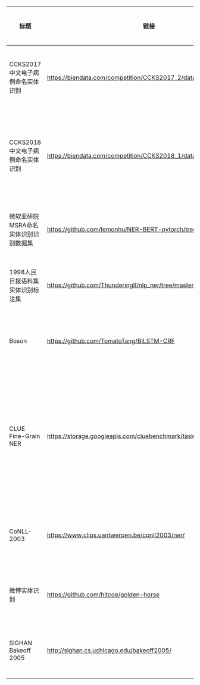| 标题                                 | 链接                                                         | 数据集更新日期 | 数据集提供者                           | 许可 | 说明                                                         | 关键字       | 类别         | 论文地址                                      | 备注 |
| ------------------------------------ | ------------------------------------------------------------ | -------------- | -------------------------------------- | ---- | ------------------------------------------------------------ | ------------ | ------------ | --------------------------------------------- | ---- |
| CCKS2017中文电子病例命名实体识别     | https://biendata.com/competition/CCKS2017_2/data/            | 2017年5月      | 北京极目云健康科技有限公司             |      | 数据来源于其云医院平台的真实电子病历数据，共计800条（单个病人单次就诊记录），经脱敏处理 | 电子病历     | 命名实体识别 | \                                             | 中文 |
| CCKS2018中文电子病例命名实体识别     | https://biendata.com/competition/CCKS2018_1/data/            | 2018年         | 医渡云（北京）技术有限公司             |      | CCKS2018的电子病历命名实体识别的评测任务提供了600份标注好的电子病历文本，共需识别含解剖部位、独立症状、症状描述、手术和药物五类实体 | 电子病历     | 命名实体识别 | \                                             | 中文 |
| 微软亚研院MSRA命名实体识别识别数据集 | https://github.com/lemonhu/NER-BERT-pytorch/tree/master/data/msra | \              | MSRA                                   |      | 数据来源于MSRA，标注形式为BIO，共有46365条语料               | Msra         | 命名实体识别 | \                                             | 中文 |
| 1998人民日报语料集实体识别标注集     | https://github.com/ThunderingII/nlp_ner/tree/master/data     | 1998年1月      | 人民日报                               |      | 数据来源为98年人民日报，标注形式为BIO，共有23061条语料       | 98人民日报   | 命名实体识别 | \                                             | 中文 |
| Boson                                | https://github.com/TomatoTang/BILSTM-CRF                     | \              | 玻森数据                               |      | 数据来源为Boson，标注形式为BMEO,共有2000条语料               | Boson        | 命名实体识别 | \                                             | 中文 |
| CLUE Fine-Grain NER                  | https://storage.googleapis.com/cluebenchmark/tasks/cluener_public.zip | 2020年         | CLUE                                   |      | CLUENER2020数据集，是在清华大学开源的文本分类数据集THUCTC基础上，选出部分数据进行细粒度命名实体标注，原数据来源于Sina News RSS。数据包含10个标签类别，训练集共有10748条语料，验证集共有1343条语料 | 细粒度；CULE | 命名实体识别 | \                                             | 中文 |
| CoNLL-2003                           | https://www.clips.uantwerpen.be/conll2003/ner/               | 2003           | CNTS - Language Technology Group       |      | 数据来源于CoNLL-2003的任务，该数据标注了包括PER, LOC, ORG和MISC的四个类别 | CoNLL-2003   | 命名实体识别 | https://www.aclweb.org/anthology/W03-0419.pdf | 英文 |
| 微博实体识别                         | https://github.com/hltcoe/golden-horse                       | 2015年         | https://github.com/hltcoe/golden-horse |      |                                                              | EMNLP-2015   | 命名实体识别 |                                               |      |
| SIGHAN Bakeoff 2005                  | http://sighan.cs.uchicago.edu/bakeoff2005/                   | 2005年         | MSR/PKU                                |      |                                                              | bakeoff-2005 | 命名实体识别 |                                               |      |